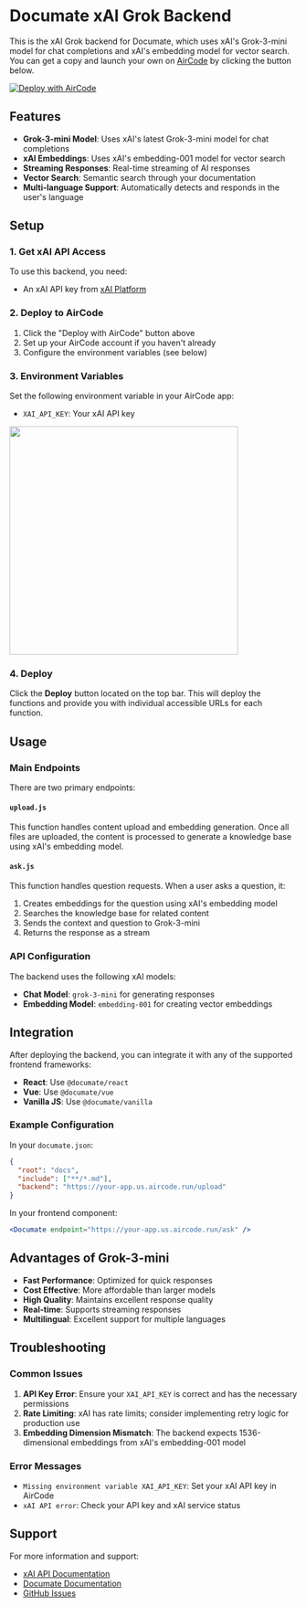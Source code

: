 # Documate xAI Grok Backend

This is the xAI Grok backend for Documate, which uses xAI's Grok-3-mini model for chat completions and xAI's embedding model for vector search. You can get a copy and launch your own on [AirCode](https://aircode.io) by clicking the button below.

[![Deploy with AirCode](https://aircode.io/aircode-deploy-button.svg)](https://aircode.io/dashboard?owner=AirCodeLabs&repo=documate&path=alternative%2Fxai-grok-backend&appname=Documate%20backend%20xAI%20Grok)

## Features

- **Grok-3-mini Model**: Uses xAI's latest Grok-3-mini model for chat completions
- **xAI Embeddings**: Uses xAI's embedding-001 model for vector search
- **Streaming Responses**: Real-time streaming of AI responses
- **Vector Search**: Semantic search through your documentation
- **Multi-language Support**: Automatically detects and responds in the user's language

## Setup

### 1. Get xAI API Access

To use this backend, you need:
- An xAI API key from [xAI Platform](https://platform.x.ai)

### 2. Deploy to AirCode

1. Click the "Deploy with AirCode" button above
2. Set up your AirCode account if you haven't already
3. Configure the environment variables (see below)

### 3. Environment Variables

Set the following environment variable in your AirCode app:

- `XAI_API_KEY`: Your xAI API key

<img src="https://aircode-yvo.b-cdn.net/resource/1695293654504-29kykwztv1p.jpg" width="400">

### 4. Deploy

Click the __Deploy__ button located on the top bar. This will deploy the functions and provide you with individual accessible URLs for each function.

## Usage

### Main Endpoints

There are two primary endpoints:

#### `upload.js`
This function handles content upload and embedding generation. Once all files are uploaded, the content is processed to generate a knowledge base using xAI's embedding model.

#### `ask.js`
This function handles question requests. When a user asks a question, it:
1. Creates embeddings for the question using xAI's embedding model
2. Searches the knowledge base for related content
3. Sends the context and question to Grok-3-mini
4. Returns the response as a stream

### API Configuration

The backend uses the following xAI models:
- **Chat Model**: `grok-3-mini` for generating responses
- **Embedding Model**: `embedding-001` for creating vector embeddings

## Integration

After deploying the backend, you can integrate it with any of the supported frontend frameworks:

- **React**: Use `@documate/react`
- **Vue**: Use `@documate/vue`
- **Vanilla JS**: Use `@documate/vanilla`

### Example Configuration

In your `documate.json`:

```json
{
  "root": "docs",
  "include": ["**/*.md"],
  "backend": "https://your-app.us.aircode.run/upload"
}
```

In your frontend component:

```jsx
<Documate endpoint="https://your-app.us.aircode.run/ask" />
```

## Advantages of Grok-3-mini

- **Fast Performance**: Optimized for quick responses
- **Cost Effective**: More affordable than larger models
- **High Quality**: Maintains excellent response quality
- **Real-time**: Supports streaming responses
- **Multilingual**: Excellent support for multiple languages

## Troubleshooting

### Common Issues

1. **API Key Error**: Ensure your `XAI_API_KEY` is correct and has the necessary permissions
2. **Rate Limiting**: xAI has rate limits; consider implementing retry logic for production use
3. **Embedding Dimension Mismatch**: The backend expects 1536-dimensional embeddings from xAI's embedding-001 model

### Error Messages

- `Missing environment variable XAI_API_KEY`: Set your xAI API key in AirCode
- `xAI API error`: Check your API key and xAI service status

## Support

For more information and support:
- [xAI API Documentation](https://docs.x.ai)
- [Documate Documentation](https://documate.site)
- [GitHub Issues](https://github.com/AirCodeLabs/documate/issues) 
